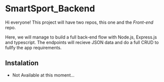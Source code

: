 # SmartSport_Backend

Hi everyone! This project will have two repos, this one and the _Front-end_ repo.

Here, we will manage to build a full back-end flow with Node.js, Express.js and typescript. The endpoints will recieve JSON data and do a full CRUD to fullfy the app requirements.

## Instalation
- Not Available at this moment...
